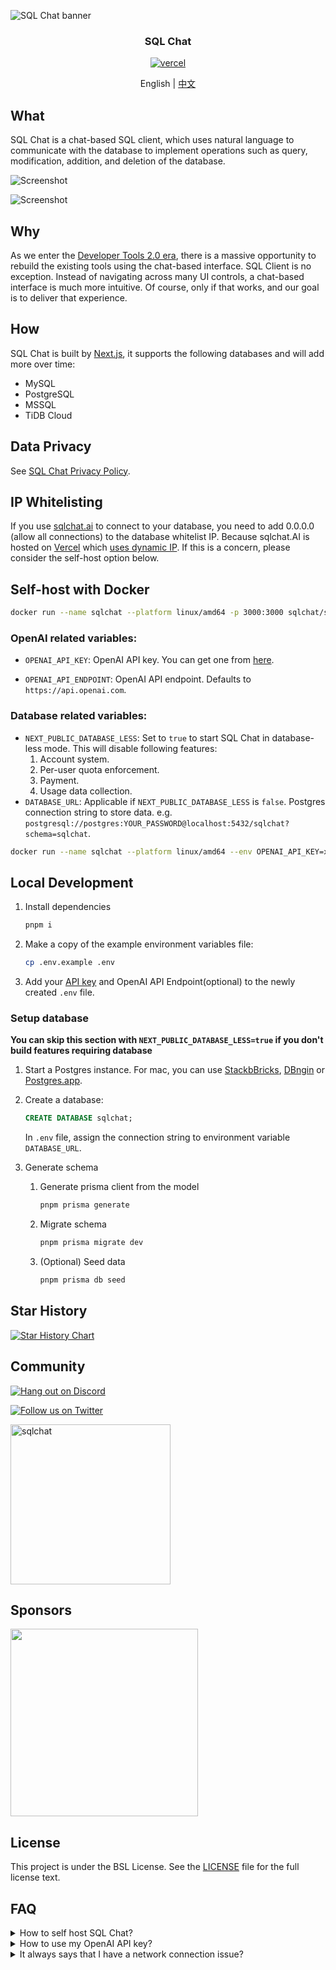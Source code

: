 ![SQL Chat banner](https://raw.githubusercontent.com/sqlchat/sqlchat/main/public/banner.webp)

<div align="center">
  <h3>SQL Chat</h3>
  <a href="https://vercel.com/new/clone?repository-url=https%3A%2F%2Fgithub.com%2Fsqlchat%2Fsqlchat&env=OPENAI_API_KEY">
    <img src="https://img.shields.io/badge/deploy%20on-Vercel-brightgreen.svg?style=for-the-badge&logo=vercel" alt="vercel">
  </a>
  <p>English | <a href="README.zh-CN.md">中文</a></p>
</div>

## What

SQL Chat is a chat-based SQL client, which uses natural language to communicate with the database to implement operations such as query, modification, addition, and deletion of the database.

![Screenshot](https://raw.githubusercontent.com/sqlchat/sqlchat/main/public/screenshot1.webp)

![Screenshot](https://raw.githubusercontent.com/sqlchat/sqlchat/main/public/screenshot2.webp)

## Why

As we enter the [Developer Tools 2.0 era](https://www.sequoiacap.com/article/ai-powered-developer-tools/),
there is a massive opportunity to rebuild the existing tools using the chat-based interface. SQL Client
is no exception. Instead of navigating across many UI controls, a chat-based interface is much
more intuitive. Of course, only if that works, and our goal is to deliver that experience.

## How

SQL Chat is built by [Next.js](https://nextjs.org/), it supports the following databases and will add more over time:

- MySQL
- PostgreSQL
- MSSQL
- TiDB Cloud

## Data Privacy

See [SQL Chat Privacy Policy](https://sqlchat.ai/privacy).

## IP Whitelisting

If you use [sqlchat.ai](https://sqlchat.ai) to connect to your database, you need to add 0.0.0.0 (allow all connections)
to the database whitelist IP. Because sqlchat.AI is hosted on [Vercel](https://vercel.com/) which [uses dynamic IP](https://vercel.com/guides/how-to-allowlist-deployment-ip-address). If this is a concern, please consider the self-host option below.

## Self-host with Docker

```bash
docker run --name sqlchat --platform linux/amd64 -p 3000:3000 sqlchat/sqlchat
```

### OpenAI related variables:

- `OPENAI_API_KEY`: OpenAI API key. You can get one from [here](https://beta.openai.com/docs/developer-quickstart/api-keys).

- `OPENAI_API_ENDPOINT`: OpenAI API endpoint. Defaults to `https://api.openai.com`.

### Database related variables:

- `NEXT_PUBLIC_DATABASE_LESS`: Set to `true` to start SQL Chat in database-less mode. This will
  disable following features:
  1. Account system.
  1. Per-user quota enforcement.
  1. Payment.
  1. Usage data collection.
- `DATABASE_URL`: Applicable if `NEXT_PUBLIC_DATABASE_LESS` is `false`. Postgres connection string to store data. e.g. `postgresql://postgres:YOUR_PASSWORD@localhost:5432/sqlchat?schema=sqlchat`.

```bash
docker run --name sqlchat --platform linux/amd64 --env OPENAI_API_KEY=xxx --env OPENAI_API_ENDPOINT=yyy -p 3000:3000 sqlchat/sqlchat
```

## Local Development

1. Install dependencies

   ```bash
   pnpm i
   ```

1. Make a copy of the example environment variables file:

   ```bash
   cp .env.example .env
   ```

1. Add your [API key](https://platform.openai.com/account/api-keys) and OpenAI API Endpoint(optional) to the newly created `.env` file.

### Setup database

**You can skip this section with `NEXT_PUBLIC_DATABASE_LESS=true` if you don't build features requiring database**

1. Start a Postgres instance. For mac, you can use [StackbBricks](https://stackbricks.app/), [DBngin](https://dbngin.com/) or [Postgres.app](https://postgresapp.com/).

1. Create a database:

   ```sql
   CREATE DATABASE sqlchat;
   ```

   In `.env` file, assign the connection string to environment variable `DATABASE_URL`.

1. Generate schema

   1. Generate prisma client from the model

      ```bash
      pnpm prisma generate
      ```

   2. Migrate schema

      ```bash
      pnpm prisma migrate dev
      ```

   3. (Optional) Seed data

      ```bash
      pnpm prisma db seed
      ```

## Star History

[![Star History Chart](https://api.star-history.com/svg?repos=sqlchat/sqlchat&type=Date)](https://star-history.com/#sqlchat/sqlchat&Date)

## Community

[![Hang out on Discord](https://img.shields.io/badge/%20-Hang%20out%20on%20Discord-5865F2?style=for-the-badge&logo=discord&labelColor=EEEEEE)](https://discord.gg/z6kakemDjm)

[![Follow us on Twitter](https://img.shields.io/badge/Follow%20us%20on%20Twitter-1DA1F2?style=for-the-badge&logo=twitter&labelColor=EEEEEE)](https://twitter.com/Bytebase)

<img width="256" src="https://raw.githubusercontent.com/sqlchat/sqlchat/main/public/wechat-qrcode.webp" alt="sqlchat">

## Sponsors

<p>
  <a href="https://www.bytebase.com">
    <img src="https://raw.githubusercontent.com/sqlchat/sqlchat/main/public/bytebase.webp" width=300>
  </a>
</p>

## License

This project is under the BSL License. See the [LICENSE](LICENSE) file for the full license text.

## FAQ

<details><summary>How to self host SQL Chat?</summary>
<p>

- You can deploy SQL Chat to Vercel with one click

  <a href="https://vercel.com/new/clone?repository-url=https%3A%2F%2Fgithub.com%2Fsqlchat%2Fsqlchat&env=OPENAI_API_KEY"><img src="https://img.shields.io/badge/deploy%20on-Vercel-brightgreen.svg?style=for-the-badge&logo=vercel" alt="vercel"></a>

- You can deploy your SQL Chat with docker in seconds

  ```bash
  docker run --name sqlchat --platform linux/amd64 -p 3000:3000 sqlchat/sqlchat
  ```

</p>
</details>

<details><summary>How to use my OpenAI API key?</summary>
<p>

- You can set the `OPENAI_API_KEY` in environment variable.

  ```bash
  docker run --name sqlchat --platform linux/amd64 --env OPENAI_API_KEY=xxx -p 3000:3000 sqlchat/sqlchat
  ```

- You can set the `OPENAI_API_KEY` in setting dialog.

</p>
</details>

<details><summary>It always says that I have a network connection issue?</summary>
<p>

Please make sure you have a stable network connection which can access the OpenAI API endpoint. If you cannot access the OpenAI API endpoint, you can try to set the `OPENAI_API_ENDPOINT` in UI or environment variable.

</p>
</details>
